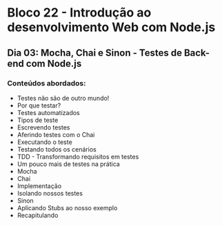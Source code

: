 # Bloco 22 - Introdução ao desenvolvimento Web com Node.js
## Dia 03: Mocha, Chai e Sinon - Testes de Back-end com Node.js
### Conteúdos abordados:
* Testes não são de outro mundo!
* Por que testar?
* Testes automatizados
* Tipos de teste
* Escrevendo testes
* Aferindo testes com o Chai
* Executando o teste
* Testando todos os cenários
* TDD - Transformando requisitos em testes
* Um pouco mais de testes na prática
* Mocha
* Chai
* Implementação
* Isolando nossos testes
* Sinon
* Aplicando Stubs ao nosso exemplo
* Recapitulando

